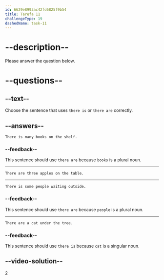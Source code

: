 ```yaml
---
id: 6629e8993ac42fd6825f9b54
title: Tarefa 11
challengeType: 19
dashedName: task-11
---
```


# --description--

Please answer the question below.

# --questions--

## --text--

Choose the sentence that uses `there is` or `there are` correctly.

## --answers--

`There is many books on the shelf.`

### --feedback--

This sentence should use `there are` because `books` is a plural noun.

---

`There are three apples on the table.`

---

`There is some people waiting outside.`

### --feedback--

This sentence should use `there are` because `people` is a plural noun.

---

`There are a cat under the tree.`

### --feedback--

This sentence should use `there is` because `cat` is a singular noun.

## --video-solution--

2
